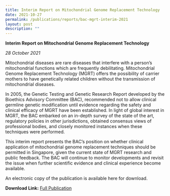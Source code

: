 ```yaml
---
title: Interim Report on Mitochondrial Genome Replacement Technology
date: 2021-10-27
permalink: /publications/reports/bac-mgrt-interim-2021
layout: post
description: ""
---
```


**Interim Report on Mitochondrial Genome Replacement Technology**

*28 October 2021*

Mitochondrial diseases are rare diseases that interfere with a person’s mitochondrial functions which are frequently debilitating. Mitochondrial Genome Replacement Technology (MGRT) offers the possibility of carrier mothers to have genetically related children without the transmission of mitochondrial diseases.

In 2005, the Genetic Testing and Genetic Research Report developed by the Bioethics Advisory Committee (BAC), recommended not to allow clinical germline genetic modification until evidence regarding the safety and clinical efficacy of MGRT have been established. In light of global interest in MGRT, the BAC embarked on an in-depth survey of the state of the art, regulatory policies in other jurisdictions, obtained consensus views of professional bodies, and closely monitored instances when these techniques were performed.

This interim report presents the BAC’s position on whether clinical application of mitochondrial genome replacement techniques should be permitted in Singapore, given the current state of MGRT research and public feedback. The BAC will continue to monitor developments and revisit the issue when further scientific evidence and clinical experience become available.

An electronic copy of the publication is available here for download.

**Download Link:** [Full Publication](https://go.gov.sg/bacmgrt2021)